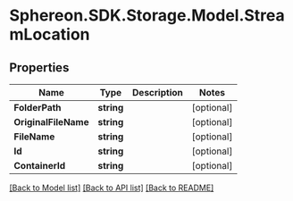 # Sphereon.SDK.Storage.Model.StreamLocation
## Properties

Name | Type | Description | Notes
------------ | ------------- | ------------- | -------------
**FolderPath** | **string** |  | [optional] 
**OriginalFileName** | **string** |  | [optional] 
**FileName** | **string** |  | [optional] 
**Id** | **string** |  | [optional] 
**ContainerId** | **string** |  | [optional] 

[[Back to Model list]](../README.md#documentation-for-models) [[Back to API list]](../README.md#documentation-for-api-endpoints) [[Back to README]](../README.md)

